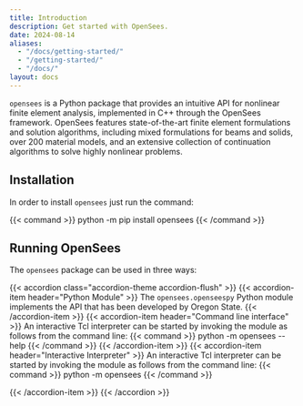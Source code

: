 ```yaml
---
title: Introduction
description: Get started with OpenSees.
date: 2024-08-14
aliases:
  - "/docs/getting-started/"
  - "/getting-started/"
  - "/docs/"
layout: docs
---
```


`opensees` is a Python package that provides an intuitive API for nonlinear
finite element analysis, implemented in C++ through the OpenSees framework. 
OpenSees features state-of-the-art finite element formulations and solution 
algorithms, including mixed formulations for beams and solids, over 200 material models, and an
extensive collection of continuation algorithms to solve highly nonlinear
problems.

## Installation

In order to install `opensees` just run the command:

{{< command >}}
python -m pip install opensees
{{< /command >}}

## Running OpenSees

The `opensees` package can be used in three ways:

{{< accordion class="accordion-theme accordion-flush" >}}
  {{< accordion-item header="Python Module" >}}
    The `opensees.openseespy` Python module implements the API that has been developed by Oregon State.
  {{< /accordion-item >}}
  {{< accordion-item header="Command line interface" >}}
    An interactive Tcl interpreter can be started by invoking the module as follows from the command line:
    {{< command >}}
    python -m opensees --help
    {{< /command >}}
  {{< /accordion-item >}}
  {{< accordion-item header="Interactive Interpreter" >}}
    An interactive Tcl interpreter can be started by invoking the module as follows from the command line:
    {{< command >}}
    python -m opensees
    {{< /command >}}

  {{< /accordion-item >}}
{{< /accordion >}}


